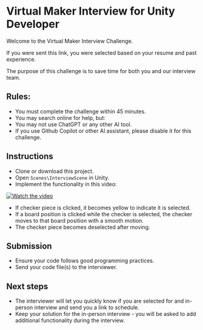 # Virtual Maker Interview for Unity Developer

Welcome to the Virtual Maker Interview Challenge.

If you were sent this link, you were selected based on your resume and past experience.

The purpose of this challenge is to save time for both you and our interview team.

## Rules:
- You must complete the challenge within 45 minutes.
- You may search online for help, but:
- You may not use ChatGPT or any other AI tool.
- If you use Github Copilot or other AI assistant, please disable it for this challenge.

## Instructions
- Clone or download this project.
- Open `Scenes\InterviewScene` in Unity.
- Implement the functionality in this video:

[![Watch the video](https://img.youtube.com/vi/VOHMoMQnI_M/0.jpg)](https://youtu.be/VOHMoMQnI_M)

- If checker piece is clicked, it becomes yellow to indicate it is selected.
- If a board position is clicked while the checker is selected, the checker moves to that board position with a smooth motion.
- The checker piece becomes deselected after moving.

## Submission
- Ensure your code follows good programming practices.
- Send your code file(s) to the interviewer.

## Next steps
- The interviewer will let you quickly know if you are selected for and in-person interview and send you a link to schedule.
- Keep your solution for the in-person interview - you will be asked to add additional functionality during the interview.